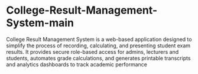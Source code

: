 # College-Result-Management-System-main
College Result Management System is a web-based application designed to simplify the process of recording, calculating, and presenting student exam results. It provides secure role-based access for admins, lecturers and students, automates grade calculations, and generates printable transcripts and analytics dashboards to track academic performance
